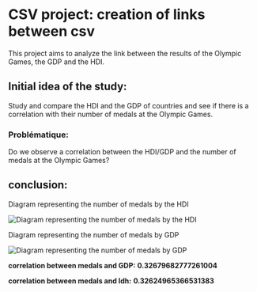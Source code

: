 # CSV project: creation of links between csv 
This project aims to analyze the link between the results of the Olympic Games, the GDP and the HDI.

## Initial idea of the study: 
Study and compare the HDI and the GDP of countries and see if there is a correlation with their number of medals at the Olympic Games.

### Problématique:
Do we observe a correlation between the HDI/GDP and the number of medals at the Olympic Games?

##  conclusion:
Diagram representing the number of medals by the HDI

![Diagram representing the number of medals by the HDI](https://github.com/neptuniose/ProjetCSV-cration-de-liens-entre-csv/blob/main/premier%20graphe.png) 


Diagram representing the number of medals by GDP

![Diagram representing the number of medals by GDP](https://github.com/neptuniose/ProjetCSV-cration-de-liens-entre-csv/blob/main/figure%20pib.png)

**correlation between medals and GDP:**
**0.32679682777261004**

**correlation between medals and Idh:**
**0.32624965366531383**




